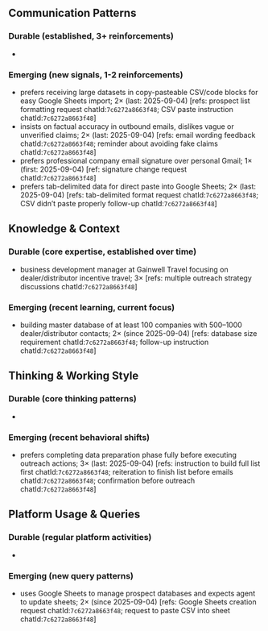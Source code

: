 ## Communication Patterns
### Durable (established, 3+ reinforcements)
-

### Emerging (new signals, 1-2 reinforcements)
- prefers receiving large datasets in copy-pasteable CSV/code blocks for easy Google Sheets import; 2× (last: 2025-09-04) [refs: prospect list formatting request chatId:`7c6272a8663f48`; CSV paste instruction chatId:`7c6272a8663f48`]
- insists on factual accuracy in outbound emails, dislikes vague or unverified claims; 2× (last: 2025-09-04) [refs: email wording feedback chatId:`7c6272a8663f48`; reminder about avoiding fake claims chatId:`7c6272a8663f48`]
- prefers professional company email signature over personal Gmail; 1× (first: 2025-09-04) [ref: signature change request chatId:`7c6272a8663f48`]
- prefers tab-delimited data for direct paste into Google Sheets; 2× (last: 2025-09-04) [refs: tab-delimited format request chatId:`7c6272a8663f48`; CSV didn’t paste properly follow-up chatId:`7c6272a8663f48`]

## Knowledge & Context
### Durable (core expertise, established over time)
- business development manager at Gainwell Travel focusing on dealer/distributor incentive travel; 3× [refs: multiple outreach strategy discussions chatId:`7c6272a8663f48`]

### Emerging (recent learning, current focus)
- building master database of at least 100 companies with 500–1000 dealer/distributor contacts; 2× (since 2025-09-04) [refs: database size requirement chatId:`7c6272a8663f48`; follow-up instruction chatId:`7c6272a8663f48`]

## Thinking & Working Style
### Durable (core thinking patterns)
-

### Emerging (recent behavioral shifts)
- prefers completing data preparation phase fully before executing outreach actions; 3× (last: 2025-09-04) [refs: instruction to build full list first chatId:`7c6272a8663f48`; reiteration to finish list before emails chatId:`7c6272a8663f48`; confirmation before outreach chatId:`7c6272a8663f48`]

## Platform Usage & Queries
### Durable (regular platform activities)
-

### Emerging (new query patterns)
- uses Google Sheets to manage prospect databases and expects agent to update sheets; 2× (since 2025-09-04) [refs: Google Sheets creation request chatId:`7c6272a8663f48`; request to paste CSV into sheet chatId:`7c6272a8663f48`]